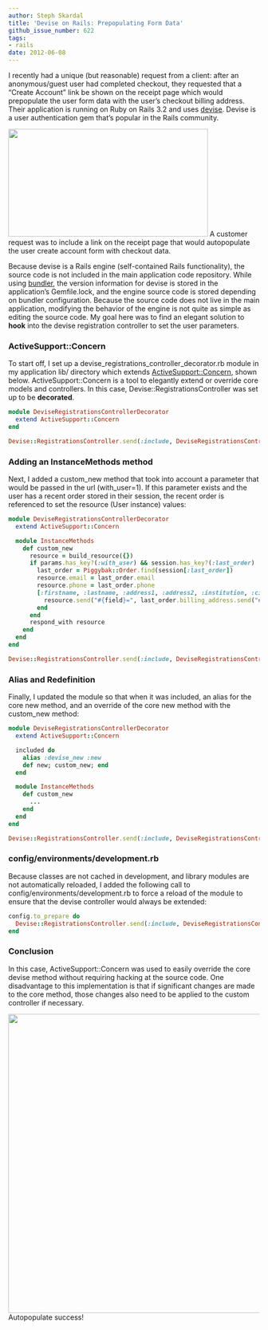 ```yaml
---
author: Steph Skardal
title: 'Devise on Rails: Prepopulating Form Data'
github_issue_number: 622
tags:
- rails
date: 2012-06-08
---
```




I recently had a unique (but reasonable) request from a client: after an anonymous/guest user had completed checkout, they requested that a “Create Account” link be shown on the receipt page which would prepopulate the user form data with the user’s checkout billing address. Their application is running on Ruby on Rails 3.2 and uses [devise](https://github.com/plataformatec/devise). Devise is a user authentication gem that’s popular in the Rails community.

<img border="0" height="216" src="/blog/2012/06/devise-on-rails-prepopulating-form-data/image-0.png" width="400"/>
A customer request was to include a link on the receipt page that would
 autopopulate the user create account form with checkout data.

Because devise is a Rails engine (self-contained Rails functionality), the source code is not included in the main application code repository. While using [bundler](http://gembundler.com/), the version information for devise is stored in the application’s Gemfile.lock, and the engine source code is stored depending on bundler configuration. Because the source code does not live in the main application, modifying the behavior of the engine is not quite as simple as editing the source code. My goal here was to find an elegant solution to **hook** into the devise registration controller to set the user parameters.

### ActiveSupport::Concern

To start off, I set up a devise_registrations_controller_decorator.rb module in my application lib/ directory which extends [ActiveSupport::Concern](http://www.fakingfantastic.com/2010/09/20/concerning-yourself-with-active-support-concern/), shown below. ActiveSupport::Concern is a tool to elegantly extend or override core models and controllers. In this case, Devise::RegistrationsController was set up to be **decorated**.

```ruby
module DeviseRegistrationsControllerDecorator
  extend ActiveSupport::Concern
end

Devise::RegistrationsController.send(:include, DeviseRegistrationsControllerDecorator)
```

### Adding an InstanceMethods method

Next, I added a custom_new method that took into account a parameter that would be passed in the url (with_user=1). If this parameter exists and the user has a recent order stored in their session, the recent order is referenced to set the resource (User instance) values:

```ruby
module DeviseRegistrationsControllerDecorator
  extend ActiveSupport::Concern

  module InstanceMethods
    def custom_new
      resource = build_resource({})
      if params.has_key?(:with_user) && session.has_key?(:last_order)
        last_order = Piggybak::Order.find(session[:last_order])
        resource.email = last_order.email
        resource.phone = last_order.phone
        [:firstname, :lastname, :address1, :address2, :institution, :city, :state_id, :zip, :country_id].each do |field|
          resource.send("#{field}=", last_order.billing_address.send("#{field}"))
        end
      end
      respond_with resource
    end
  end
end

Devise::RegistrationsController.send(:include, DeviseRegistrationsControllerDecorator)
```

### Alias and Redefinition

Finally, I updated the module so that when it was included, an alias for the core new method, and an override of the core new method with the custom_new method:

```ruby
module DeviseRegistrationsControllerDecorator
  extend ActiveSupport::Concern

  included do
    alias :devise_new :new
    def new; custom_new; end
  end

  module InstanceMethods
    def custom_new
      ...
    end
  end
end

Devise::RegistrationsController.send(:include, DeviseRegistrationsControllerDecorator)
```

### config/environments/development.rb

Because classes are not cached in development, and library modules are not automatically reloaded, I added the following call to config/environments/development.rb to force a reload of the module to ensure that the devise controller would always be extended:

```ruby
config.to_prepare do
  Devise::RegistrationsController.send(:include, DeviseRegistrationsControllerDecorator)
end
```

### Conclusion

In this case, ActiveSupport::Concern was used to easily override the core devise method without requiring hacking at the source code. One disadvantage to this implementation is that if significant changes are made to the core method, those changes also need to be applied to the custom controller if necessary.

<img border="0" src="/blog/2012/06/devise-on-rails-prepopulating-form-data/image-1.png" width="600"/>
Autopopulate success!


